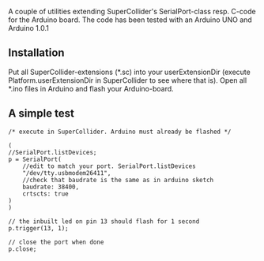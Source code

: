 A couple of utilities extending SuperCollider's SerialPort-class resp. C-code for the Arduino board. The code has been tested with an Arduino UNO and Arduino 1.0.1

Installation
-----------
Put all SuperCollider-extensions (*.sc) into your userExtensionDir (execute Platform.userExtensionDir in SuperCollider to see where that is). Open all *.ino files in Arduino and flash your Arduino-board.

A simple test
------------
	/* execute in SuperCollider. Arduino must already be flashed */
	
	(
	//SerialPort.listDevices;
	p = SerialPort(
		//edit to match your port. SerialPort.listDevices
		"/dev/tty.usbmodem26411",
		//check that baudrate is the same as in arduino sketch
		baudrate: 38400,
		crtscts: true
	)
	)
	
	// the inbuilt led on pin 13 should flash for 1 second
	p.trigger(13, 1);
	
	// close the port when done
	p.close;
